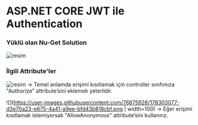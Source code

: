 # ASP.NET CORE JWT ile Authentication


### Yüklü olan Nu-Get Solution
![resim](https://user-images.githubusercontent.com/76875926/178302011-ab65b689-dc6b-4772-a661-a7688bf8c192.png)



### İlgili Attribute'ler
![resim](https://user-images.githubusercontent.com/76875926/178302689-3e37cb7d-d034-417a-aefb-aa9a185518f5.png)
-> Temel anlamda erişimi kısıtlamak için controller sınıfımıza "Authorize" attribute’sini eklemek yeterlidir.

![](https://user-images.githubusercontent.com/76875926/178303077-d3e70a23-e675-4a41-a9ee-bfd43b818cbf.png | width=100)
-> Eğer erişimi kısıtlamak istemiyorsak "AllowAnonymous" attribute’sini kullanırız.
